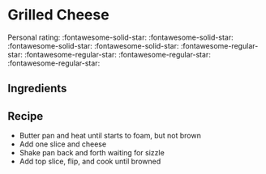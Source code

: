 <!-- Needs Manual Review -->

# Grilled Cheese

<!-- rating=1; (User can specify rating on scale of 1-5) -->
<!-- AUTO-UserRating -->
Personal rating: :fontawesome-solid-star: :fontawesome-solid-star: :fontawesome-solid-star: :fontawesome-solid-star: :fontawesome-regular-star: :fontawesome-regular-star: :fontawesome-regular-star: :fontawesome-regular-star:
<!-- /AUTO-UserRating -->

<!-- name_image=None; (User can specify image name) -->
<!-- AUTO-Image -->
<!-- TODO: Capture image -->
<!-- /AUTO-Image -->

## Ingredients



## Recipe

* Butter pan and heat until starts to foam, but not brown
* Add one slice and cheese
* Shake pan back and forth waiting for sizzle
* Add top slice, flip, and cook until browned
